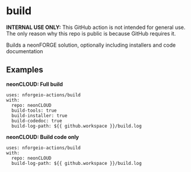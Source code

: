 # build

**INTERNAL USE ONLY:** This GitHub action is not intended for general use.  The only reason why this repo is public is because GitHub requires it.

Builds a neonFORGE solution, optionally including installers and code documentation

## Examples

**neonCLOUD: Full build**
```
uses: nforgeio-actions/build
with:
  repo: neonCLOUD
  build-tools: true
  build-installer: true
  build-codedoc: true
  build-log-path: ${{ github.workspace }}/build.log
```

**neonCLOUD: Build code only**
```
uses: nforgeio-actions/build
with:
  repo: neonCLOUD
  build-log-path: ${{ github.workspace }}/build.log
```

